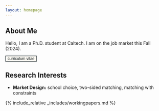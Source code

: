 ```yaml
---
layout: homepage
---
```


## About Me

Hello, I am a Ph.D. student at Caltech. I am on the job market this Fall (2024).

<a href="{{ assets/files/CV-PNDoe.pdf }}" style="cursor:pointer"><button  class="btn btn-sm z-depth-0" role="button" target="_blank" style="font-size:12px;border:1px solid #000d12;cursor:pointer;color:#000d12;background-color:#fffaf2;">curriculum vitae</button></a>

## Research Interests

- **Market Design:** school choice, two-sided matching, matching with constraints

{% include_relative _includes/workingpapers.md %}

